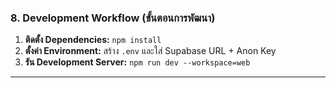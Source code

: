 ### **8. Development Workflow (ขั้นตอนการพัฒนา)**

1. **ติดตั้ง Dependencies:** `npm install`
2. **ตั้งค่า Environment:** สร้าง `.env` และใส่ Supabase URL + Anon Key
3. **รัน Development Server:** `npm run dev --workspace=web`

***
